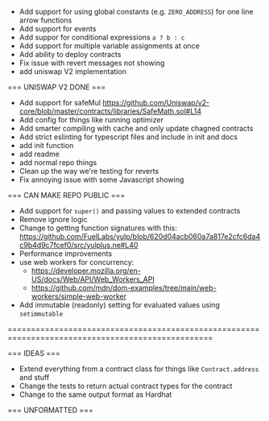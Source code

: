 - Add support for using global constants (e.g. `ZERO_ADDRESS`) for one line arrow functions
- Add support for events
- Add suppor for conditional expressions `a ? b : c`
- Add support for multiple variable assignments at once
- Add ability to deploy contracts
- Fix issue with revert messages not showing
- add uniswap V2 implementation

=== UNISWAP V2 DONE ===

- Add support for safeMul https://github.com/Uniswap/v2-core/blob/master/contracts/libraries/SafeMath.sol#L14
- Add config for things like running optimizer
- Add smarter compiling with cache and only update chagned contracts
- Add strict eslinting for typescript files and include in init and docs
- add init function
- add readme
- add normal repo things
- Clean up the way we're testing for reverts
- Fix annoying issue with some Javascript showing

=== CAN MAKE REPO PUBLIC ===

- Add support for `super()` and passing values to extended contracts
- Remove ignore logic
- Change to getting function signatures with this: https://github.com/FuelLabs/yulp/blob/620d04acb060a7a817e2cfc6da4c9b4d9c7fcef0/src/yulplus.ne#L40
- Performance improvements
- use web workers for concurrency:
  - https://developer.mozilla.org/en-US/docs/Web/API/Web_Workers_API
  - https://github.com/mdn/dom-examples/tree/main/web-workers/simple-web-worker
- Add immutable (readonly) setting for evaluated values using `setimmutable`

==================================================================================================

=== IDEAS ===

- Extend everything from a contract class for things like `Contract.address` and stuff
- Change the tests to return actual contract types for the contract
- Change to the same output format as Hardhat

=== UNFORMATTED ===
